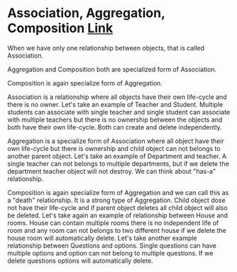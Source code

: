 # Association, Aggregation, Composition [Link](https://community.sap.com/t5/technology-blogs-by-members/association-aggregation-and-composition/ba-p/13214335)

When we have only one relationship between objects, that is called Association.

Aggregation and Composition both are specialized form of Association.

Composition is again specialize form of Aggregation.

Association is a relationship where all objects have their own life-cycle and there is no owner. Let's take an example of Teacher and Student. Multiple students can associate with single teacher and single student can associate with multiple teachers but there is no ownership between the objects and both have their own life-cycle. Both can create and delete independently.

Aggregation is a specialize form of Association where all object have their own life-cycle but there is ownership and child object can not belongs to another parent object. Let's take an example of Department and teacher. A single teacher can not belongs to multiple departments, but if we delete the department teacher object will not destroy. We can think about "has-a" relationship.

Composition is again specialize form of Aggregation and we can call this as a "death" relationship. It is a strong type of Aggregation. Child object dose not have their life-cycle and if parent object deletes all child object will also be deleted. Let's take again an example of relationship between House and rooms. House can contain multiple rooms there is no independent life of room and any room can not belongs to two different house if we delete the house room will automatically delete. Let's take another example relationship between Questions and options. Single questions can have multiple options and option can not belong to multiple questions. If we delete questions options will automatically delete.